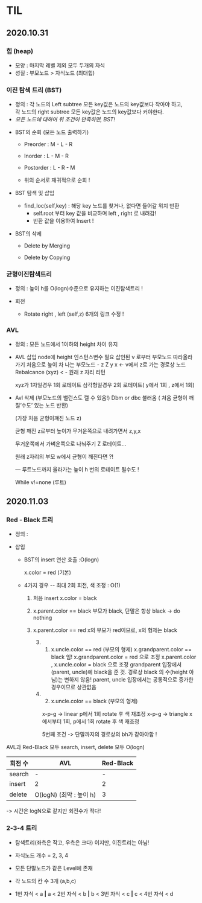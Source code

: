 # __TIL__ 

  

## 2020.10.31

  
### 힙 (heap)


+ 모양 : 마지막 레벨 제외 모두 두개의 자식
+ 성질 : 부모노드 > 자식노드 (최대힙)


### 이진 탐색 트리 (BST)


+ 정의 : 각 노드의 Left subtree 모든 key값은 노드의 key값보다 작아야 하고,  
        각 노드의 right subtree 모든 key값은 노드의 key값보다 커야한다.  
+  _모든 노드에 대하여 위 조건이 만족하면, BST!_


* BST의 순회 (모든 노드 출력하기)  
    
    - Preorder : M - L - R  

    - Inorder : L - M - R  

    - Postorder : L - R - M  

    - 위의 순서로 재귀적으로 순회 !
    
* BST 탐색 및 삽입 

    - find_loc(self,key) : 해당 key 노드를 찾거나, 없다면 들어갈 위치 반환
        - self.root 부터 key 값을 비교하며 left , right 로 내려감!
        - 반환 값을 이용하여 Insert !
    
* BST의 삭제

    - Delete by Merging

    - Delete by Copying


### 균형이진탐색트리


+ 정의 : 높이 h를 O(logn)수준으로 유지하는 이진탐색트리 !

+ 회전
    - Rotate right , left (self,z)
        6개의 링크 수정 !

### AVL     
+ 정의 : 모든 노드에서 1이하의 height 차이 유지 

+ AVL 삽입
    node에 height 인스턴스변수 필요
    삽인된 v 로부터  부모노드 따라올라가기
    처음으로 높이 차 나는 부모노드 - z
    Z y x <-  v에서 z로 가는 경로상 노드
    Rebalcance (xyz)  < - 원래 z 자리 리턴

    xyz가 1자일경우 1회 로테이트
    삼각형일경우 2회 로테이트( y에서  1회 , z에서 1회)

+ Avl 삭제 (부모노드의 밸런스도 깰 수 있음!)
    Dbm or dbc 불러옴 ( 처음 균형이 깨질’수도’ 있는 노드 반환)

    (가장 처음 균형이꺠진 노드 z)

    균형 깨진 z로부터 높이가 무거운쪽으로 내려가면서 z,y,x 

    무거운쪽에서 가벼운쪽으로 나눠주기 
    Z 로테이트…

    원래 z자리의 부모 w에서 균형이 깨진다면 ?!

    — 루트노드까지 올라가는 높이 h 번의 로테이트 될수도 !

    While v!=none (루트)
## 2020.11.03

### Red - Black 트리
+ 정의 :


+ 삽입
    + BST의 insert 연산 호출 :O(logn)

        x.color = red (기본)
    + 4가지 경우    -- 최대 2회 회전, 색 조정 : O(1) 
        1. 처음 insert
            x.color = black


        2. x.parent.color == black
            부모가 black, 단말은 항상 black 
            -> do nothing


        3. x.parent.color == red
            x의 부모가 red이므로, x의 형제는 black

            3. 1. x.uncle.color == red (부모의 형제)
                x.grandparent.color == black 임!
                x.grandparent.color = red 으로 조정
                x.parent.color , x.uncle.color = black 으로 조정
                grandparent 입장에서 (parent, uncle)에 black을 준 것.
                경로상 black 의 수(height 아님)는 변하지 않음!
                parent, uncle 입장에서는 공통적으로 증가한 경우이므로 상관없음   

                
            3. 2. x.uncle.color == black (부모의 형제)

                x-p-g -> linear 
                    p에서 1회 rotate 후 색 재조정
                x-p-g -> triangle
                    x에서부터 1회, p에서 1회 rotate 후 색 재조정

                5번째 조건 -> 단말까지의 경로상의 bh가 같아야함 !

AVL과 Red-Black 모두 search, insert, delete 모두 O(logn)

|회전 수 | AVL | Red-Black   |
|---|---|---|
search | - | - 
insert | 2 | 2 
delete | O(logN)  (최악 : 높이 h)| 3 

-> 시간은 logN으로 같지만 회전수가 적다!

### 2-3-4 트리 
* 탐색트리(좌측은 작고, 우측은 크다) 이지만, 이진트리는 아님! 
* 자식노드 개수 = 2, 3, 4
* 모든 단말노드가 같은 Level에 존재

* 각 노드의 칸 수 3개 (a,b,c)
* 1번 자식 < a __|__ a < 2번 자식 < b  __|__ b < 3번 자식 < c __|__ c < 4번 자식 < d 